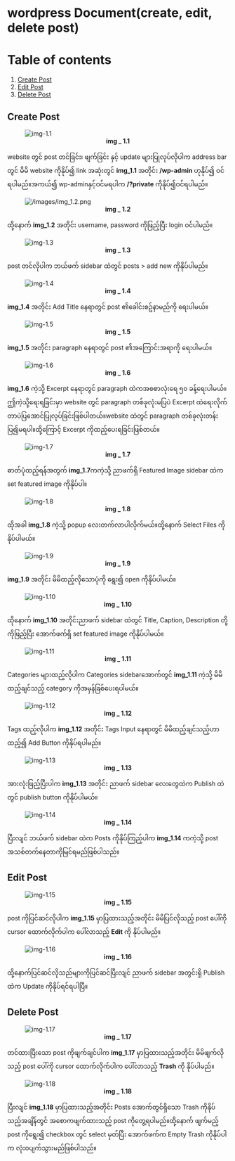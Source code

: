 # wordpress Document(create, edit, delete post)

# Table of contents

1. [Create Post](#creat-post)
2. [Edit Post](#edit-post)
3. [Delete Post](#delete-post)

## Create Post

<figure>
<img src="https://user-images.githubusercontent.com/52080116/193448356-808c1ab1-38f3-4a48-90e3-dd3604a0f456.png" alt="img-1.1">
<figcaption align = "center"><b>img _ 1.1</b></figcaption>
</figure>

website တွင် post တင်ခြင်း၊ ဖျက်ခြင်း နှင့် update များပြုလုပ်လိုပါက address bar တွင် မိမိ website ကိုနိုပ်၍ link အဆုံးတွင် **img_1.1** အတိုင်း **/wp-admin** ဟုနိုပ်၍ ဝင်ရပါမည်။အကယ်၍ wp-adminနှင့်ဝင်မရပါက **/?private** ကိုနိုပ်၍ဝင်ရပါမည်။

<figure>
<img src="https://user-images.githubusercontent.com/52080116/193448360-1d8bc1fa-1c3b-43f4-be77-f3e7b1fe534d.png" alt="/images/img_1.2.png">
<figcaption align = "center"><b>img _ 1.2</b></figcaption>
</figure>

ထို့နောက် **img_1.2** အတိုင်း username, password ကိုဖြည့်ပြီး login ဝင်ပါမည်။

<figure>
<img src="https://user-images.githubusercontent.com/52080116/193448361-cff3ea2b-f5dc-4a68-8ce5-e6097a9ca970.png" alt="img-1.3">
<figcaption align = "center"><b>img _ 1.3</b></figcaption>
</figure>

post တင်လိုပါက ဘယ်ဖက် sidebar ထဲတွင် posts > add new ကိုနိုပ်ပါမည်။

<figure>
<img src="https://user-images.githubusercontent.com/52080116/193448365-470f7ed4-c879-4da1-ad10-52df3578a27b.png" alt="img-1.4">
<figcaption align = "center"><b>img _ 1.4</b></figcaption>
</figure>

**img_1.4** အတိုင်း Add Title နေရာတွင် post ၏ခေါင်းစဥ်နာမည်ကို ရေးပါမယ်။

<figure>
<img src="https://user-images.githubusercontent.com/52080116/193448369-7d251698-48e8-4d2e-aec0-6825cdd0fc09.png" alt="img-1.5">
<figcaption align = "center"><b>img _ 1.5</b></figcaption>
</figure>

**img_1.5** အတိုင်း paragraph နေရာတွင် post ၏အကြောင်းအရာကို ရေးပါမယ်။

<figure>
<img src="https://user-images.githubusercontent.com/52080116/193448374-b6cafece-4cd6-4c08-ba59-380d95bbeac0.png" alt="img-1.6">
<figcaption align = "center"><b>img _ 1.6</b></figcaption>
</figure>

**img_1.6** ကဲ့သို့ Excerpt နေရာတွင် paragraph ထဲကအစစာလုံးရေ ၅၀ ခန့်ရေးပါမယ်။ဤကဲ့သို့ရေးရခြင်းမှာ website တွင် paragraph တစ်ခုလုံးမပြပဲ Excerpt ထဲရေးလိုက်တာပဲပြအောင်ပြုလုပ်ခြင်းဖြစ်ပါတယ်။website ထဲတွင် paragraph တစ်ခုလုံးတန်းပြ၍မရပါ။ထို့ကြောင့် Excerpt ကိုထည့်ပေးရခြင်းဖြစ်တယ်။

<figure>
<img src="https://user-images.githubusercontent.com/52080116/193448379-e8d9bf4d-db7c-46c7-bdd6-d0efd9aa37bb.png" alt="img-1.7">
<figcaption align = "center"><b>img _ 1.7</b></figcaption>
</figure>

ဓာတ်ပုံထည့်ရန်အတွက် **img_1.7**ကကဲ့သို့ ညာဖက်ရှိ Featured Image sidebar ထဲက set featured image ကိုနိုပ်ပါ။

<figure>
<img src="https://user-images.githubusercontent.com/52080116/193448381-13f4aa9d-ec89-4d71-982f-fd1dd4ec9851.png" alt="img-1.8">
<figcaption align = "center"><b>img _ 1.8</b></figcaption>
</figure>

ထိုအခါ **img_1.8** ကဲ့သို့ popup လေးတက်လာပါလိုက်မယ်။ထို့နောက် Select Files ကိုနိုပ်ပါမယ်။

<figure>
<img src="https://user-images.githubusercontent.com/52080116/193448383-b2f64838-592b-491e-ae44-e118d01b51c7.png" alt="img-1.9">
<figcaption align = "center"><b>img _ 1.9</b></figcaption>
</figure>

**img_1.9** အတိုင်း မိမိထည့်လိုသောပုံကို ရွေး၍ open ကိုနိုပ်ပါမယ်။

<figure>
<img src="https://user-images.githubusercontent.com/52080116/193448387-cfd24d9d-7b58-433b-a893-52a7a30e97be.png" alt="img-1.10">
<figcaption align = "center"><b>img _ 1.10</b></figcaption>
</figure>

ထိုနောက် **img_1.10** အတိုင်းညာဖက် sidebar ထဲတွင် Title, Caption, Description တို့ကိုဖြည့်ပြီး အောက်ဖက်ရှိ set featured image ကိုနိုပ်ပါမယ်။

<figure>
<img src="https://user-images.githubusercontent.com/52080116/193448395-417f7303-0be2-4a0a-8eef-24b5e2a66b34.png" alt="img-1.11">
<figcaption align = "center"><b>img _ 1.11</b></figcaption>
</figure>

Categories များထည့်လိုပါက Categories sidebarအောက်တွင် **img_1.11** ကဲ့သို့ မိမိထည့်ချင်သည့် category ကိုအမှန်ခြစ်ပေးရပါမယ်။

<figure>
<img src="https://user-images.githubusercontent.com/52080116/193448397-204c27dd-cc20-44e3-8aff-87ea85d8976b.png" alt="img-1.12">
<figcaption align = "center"><b>img _ 1.12</b></figcaption>
</figure>

Tags ထည့်လိုပါက **img_1.12** အတိုင်း Tags Input နေရာတွင် မိမိထည့်ချင်သည့်ဟာထည့်၍ Add Button ကိုနိုပ်ရပါမည်။

<figure>
<img src="https://user-images.githubusercontent.com/52080116/193448401-b29a0ee9-ff42-4e21-ab23-95c353c97653.png" alt="img-1.13">
<figcaption align = "center"><b>img _ 1.13</b></figcaption>
</figure>

အားလုံးဖြည့်ပြီးပါက **img_1.13** အတိုင်း ညာဖက် sidebar လေးတွေထဲက Publish ထဲတွင် publish button ကိုနိုပ်ပါမယ်။

<figure>
<img src="https://user-images.githubusercontent.com/52080116/193448407-adcfd21d-9f4b-4120-bc2c-6c8d0f9d7a3a.png" alt="img-1.14">
<figcaption align = "center"><b>img _ 1.14</b></figcaption>
</figure>

ပြီးလျင် ဘယ်ဖက် sidebar ထဲက Posts ကိုနိုပ်ကြည့်ပါက **img_1.14** ကကဲ့သို့ post အသစ်တက်နေတာကိုမြင်ရမည်ဖြစ်ပါသည်။

## Edit Post

<figure>
<img src="https://user-images.githubusercontent.com/52080116/193448412-d2b350a6-084a-4802-b1d8-ff5b487b1915.png" alt="img-1.15">
<figcaption align = "center"><b>img _ 1.15</b></figcaption>
</figure>

post ကိုပြင်ဆင်လိုပါက **img_1.15** မှာပြထားသည့်အတိုင်း မိမိပြင်လိုသည့် post ပေါ်ကို cursor ထောက်လိုက်ပါက ပေါ်လာသည့် **Edit** ကို နိုပ်ပါမည်။

<figure>
<img src="https://user-images.githubusercontent.com/52080116/193448415-d4b25202-ea87-4890-913c-2837962f2539.png" alt="img-1.16">
<figcaption align = "center"><b>img _ 1.16</b></figcaption>
</figure>

ထို့နောက်ပြင်ဆင်လိုသည်များကိုပြင်ဆင်ပြီးလျင် ညာဖက် sidebar အတွင်းရှိ Publish ထဲက Update ကိုနိုပ်ရင်ရပါပြီ။

## Delete Post

<figure>
<img src="https://user-images.githubusercontent.com/52080116/193448421-46aa2724-b51a-4bbf-a0c0-0a2d41a68fed.png" alt="img-1.17">
<figcaption align = "center"><b>img _ 1.17</b></figcaption>
</figure>

တင်ထားပြီးသော post ကိုဖျက်ချင်ပါက **img_1.17** မှာပြထားသည့်အတိုင်း မိမိဖျက်လိုသည့် post ပေါ်ကို cursor ထောက်လိုက်ပါက ပေါ်လာသည့် **Trash** ကို နိုပ်ပါမည်။

<figure>
<img src="https://user-images.githubusercontent.com/52080116/193448423-e19c6220-eb00-4561-879f-06a4e040fa27.png" alt="img-1.18">
<figcaption align = "center"><b>img _ 1.18</b></figcaption>
</figure>

ပြီးလျင် **img_1.18** မှာပြထားသည့်အတိုင်း Posts အောက်တွင်ရှိသော Trash ကိုနိုပ်သည့်အချိန်တွင် အစောကဖျက်ထားသည့် post ကိုတွေ့ရပါမည်။ထို့နောက် ဖျက်မည့် post ကိုရွေး၍ checkbox တွင် select မှတ်ပြီး အောက်ဖက်က Empty Trash ကိုနိုပ်ပါက လုံး၀ပျက်သွားမည်ဖြစ်ပါသည်။

